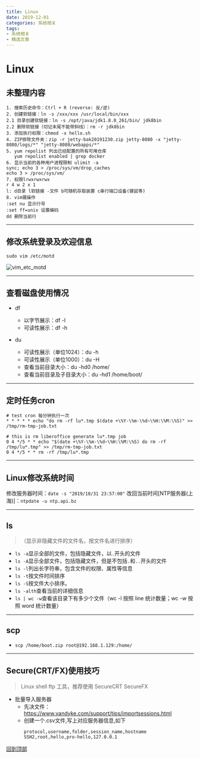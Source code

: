 ```yaml
---
title: Linux
date: 2019-12-01
categories: 系统相关
tags:
- 系统相关
- 精选文章
---
```


# Linux

## 未整理内容

```
1. 搜索历史命令：Ctrl + R (reverse: 反/逆)
2. 创建软链接：ln -s /xxx/xxx /usr/local/bin/xxx
2.1 目录创建软链接：ln -s /opt/java/jdk1.8.0_261/bin/ jdk8bin
2.2 删除软链接（切记末尾不能带斜线）：rm -r jdk8bin
3. 添加执行权限：chmod -x hello.sh
4. ZIP排除文件夹：zip -r jetty-bak20191230.zip jetty-8080 -x "jetty-8080/logs/*" "jetty-8080/webapps/*"
5. yum repolist 列出已经配置的所有可用仓库
   yum repolist enabled | grep docker
6. 显示当前的各种用户进程限制 ulimit -a
sync; echo 3 > /proc/sys/vm/drop_caches 
echo 3 > /proc/sys/vm/
7. 权限lrwxrwxrwx
r 4 w 2 x 1
l: d目录 l软链接 -文件 b可随机存取装置 c串行端口设备(键鼠等)
8. vim骚操作
:set nu 显示行号
:set ff=unix 设置编码
dd 删除当前行
```

---

## 修改系统登录及欢迎信息

`sudo vim /etc/motd`

![vim_etc_motd](https://gitee.com/AmosWang/resource/raw/master/image/linux/vim_etc_motd.png)

---

## 查看磁盘使用情况

- df
    - 以字节展示：df -l
    - 可读性展示：df -h

- du
    - 可读性展示（单位1024）：du -h
    - 可读性展示（单位1000）：du -H
    - 查看当前目录大小：du -hd0 /home/
    - 查看当前目录及子目录大小：du -hd1 /home/boot/

---

## 定时任务cron

```
# test cron 每分钟执行一次
* * * * * echo "do rm -rf lu*.tmp $(date +\%Y-\%m-\%d~\%H:\%M:\%S)" >> /tmp/rm-tmp-job.txt
```

```
# this is rm liberoffice generate lu*.tmp job
0 4 */5 * * echo "$(date +\%Y-\%m-\%d~\%H:\%M:\%S) do rm -rf /tmp/lu*.tmp" >> /tmp/rm-tmp-job.txt
0 4 */5 * * rm -rf /tmp/lu*.tmp
```

---

## Linux修改系统时间

修改服务器时间：`date -s "2019/10/31 23:57:00"`
改回当前时间[NTP服务器(上海)]：`ntpdate -u ntp.api.bz`

---

## ls

> （显示非隐藏文件的文件名，按文件名进行排序）

- `ls -a`显示全部的文件，包括隐藏文件，以`.`开头的文件
- `ls -A`显示全部文件，包括隐藏文件，但是不包括`.`和`..`开头的文件
- `ls -l`列出长字符串，包含文件的权限、属性等信息
- `ls -t`按文件时间排序
- `ls -S`按文件大小排序。
- `ls -alth`查看当前的详细信息
- `ls | wc -w`查看该目录下有多少个文件（wc -l 按照 line 统计数量；wc -w 按照 word 统计数量）

---

## scp

- `scp /home/boot.zip root@192.168.1.129:/home/`

---

## Secure(CRT/FX)使用技巧

> Linux shell ftp 工具，推荐使用 SecureCRT SecureFX

- 批量导入服务器
    - 先决文件：https://www.vandyke.com/support/tips/importsessions.html
    - 创建一个.csv文件,写上对应服务器信息,如下
      ```
      protocol,username,folder,session_name,hostname
      SSH2,root,hello,pro-hello,127.0.0.1
      ```

[回到顶部](#Linux)
